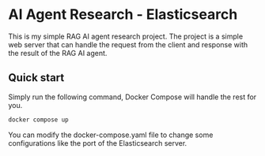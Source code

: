 # AI Agent Research - Elasticsearch

This is my simple RAG AI agent research project. The project is a simple web server that can handle the request from the client and response with the result of the RAG AI agent.

## Quick start

Simply run the following command, Docker Compose will handle the rest for you.

```bash
docker compose up
```

You can modify the docker-compose.yaml file to change some configurations like the port of the Elasticsearch server.
